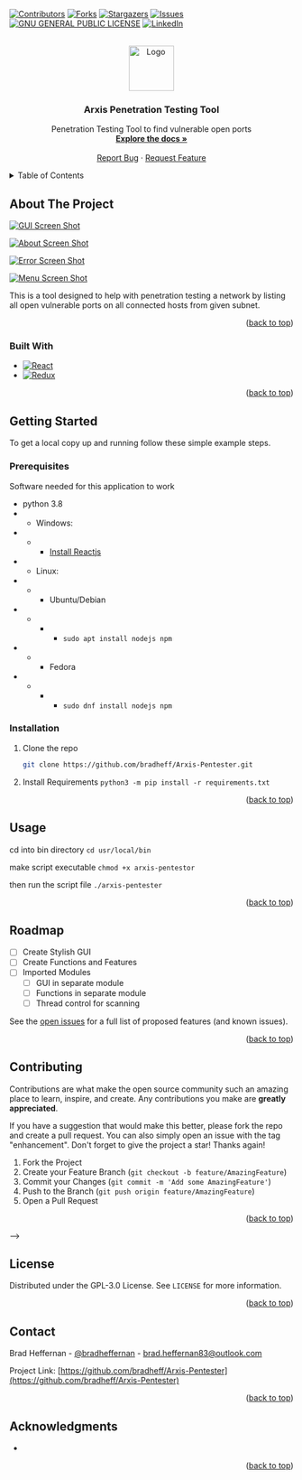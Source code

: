 <!-- Improved compatibility of back to top link: See: https://github.com/othneildrew/Best-README-Template/pull/73 -->

<a name="readme-top"></a>

<!--
*** Thanks for checking out the Best-README-Template. If you have a suggestion
*** that would make this better, please fork the repo and create a pull request
*** or simply open an issue with the tag "enhancement".
*** Don't forget to give the project a star!
*** Thanks again! Now go create something AMAZING! :D
-->

<!-- PROJECT SHIELDS -->
<!--<!--
*** I'm using markdown "reference style" links for readability.
*** Reference links are enclosed in brackets [ ] instead of parentheses ( ).
*** See the bottom of this document for the declaration of the reference variables
*** for contributors-url, forks-url, etc. This is an optional, concise syntax you may use.
*** https://www.markdownguide.org/basic-syntax/#reference-style-links
-->

[![Contributors][contributors-shield]][contributors-url]
[![Forks][forks-shield]][forks-url]
[![Stargazers][stars-shield]][stars-url]
[![Issues][issues-shield]][issues-url]
[![GNU GENERAL PUBLIC LICENSE][license-shield]][license-url]
[![LinkedIn][linkedin-shield]][linkedin-url]

<!-- PROJECT LOGO -->
<br />
<div align="center">
  <a href="https://github.com/BradHeff/Arxis-Pentester">
    <img src="images/logo.png" alt="Logo" width="80" height="80">
  </a>

<h3 align="center">Arxis Penetration Testing Tool</h3>

  <p align="center">
    Penetration Testing Tool to find vulnerable open ports
    <br />
    <a href="https://github.com/BradHeff/Arxis-Pentester"><strong>Explore the docs »</strong></a>
    <br />
    <br />
    <a href="https://github.com/bradheff/Arxis-Pentester/issues">Report Bug</a>
    ·
    <a href="https://github.com/bradheff/Arxis-Pentester/issues">Request Feature</a>
  </p>
</div>

<!-- TABLE OF CONTENTS -->
<details>
  <summary>Table of Contents</summary>
  <ol>
    <li>
      <a href="#about-the-project">About The Project</a>
      <ul>
        <li><a href="#todo">TODO:</a></li>
        <li><a href="#built-with">Built With</a></li>
      </ul>
    </li>
    <li>
      <a href="#getting-started">Getting Started</a>
      <ul>
        <li><a href="#prerequisites">Prerequisites</a></li>
        <li><a href="#installation">Installation</a></li>
      </ul>
    </li>
    <li><a href="#usage">Usage</a></li>
    <li><a href="#roadmap">Roadmap</a></li>
    <li><a href="#contributing">Contributing</a></li>
    <li><a href="#license">License</a></li>
    <li><a href="#contact">Contact</a></li>
    <li><a href="#acknowledgments">Acknowledgments</a></li>
  </ol>
</details>

<!-- ABOUT THE PROJECT -->

## About The Project

[![GUI Screen Shot][product-screenshot]](https://github.com/BradHeff/Arxis-Pentester/blob/main/images/screenshot1.png)

[![About Screen Shot][about-screenshot]](https://github.com/BradHeff/Arxis-Pentester/blob/main/images/Screenshot_about.png)

[![Error Screen Shot][error-screenshot]](https://github.com/BradHeff/Arxis-Pentester/blob/main/images/Screenshot_error.png)

[![Menu Screen Shot][menu-screenshot]](https://github.com/BradHeff/Arxis-Pentester/blob/main/images/Screenshot_menu.png)

This is a tool designed to help with penetration testing a network by listing all open vulnerable ports on all connected hosts from given subnet.<br/>

<p align="right">(<a href="#readme-top">back to top</a>)</p>

### Built With

- [![React][react]][react-url]
- [![Redux][redux]][redux-url]

<p align="right">(<a href="#readme-top">back to top</a>)</p>

<!-- GETTING STARTED -->

## Getting Started

To get a local copy up and running follow these simple example steps.

### Prerequisites

Software needed for this application to work

- python 3.8
- - Windows:
- - - [Install Reactjs](react-url)
- - Linux:
- - - Ubuntu/Debian
- - - - `sudo apt install nodejs npm`
- - - Fedora
- - - - `sudo dnf install nodejs npm`

### Installation

1. Clone the repo
   ```sh
   git clone https://github.com/bradheff/Arxis-Pentester.git
   ```
2. Install Requirements `python3 -m pip install -r requirements.txt`

<p align="right">(<a href="#readme-top">back to top</a>)</p>

<!-- USAGE EXAMPLES -->

## Usage

cd into bin directory
`cd usr/local/bin`

make script executable
`chmod +x arxis-pentestor`

then run the script file
`./arxis-pentester`

<!-- _For more examples, please refer to the [Documentation](https://github.com/BradHeff/Arxis-Pentester/wiki)_ -->

<p align="right">(<a href="#readme-top">back to top</a>)</p>

<!-- ROADMAP -->

## Roadmap

- [ ] Create Stylish GUI
- [ ] Create Functions and Features
- [ ] Imported Modules
  - [ ] GUI in separate module
  - [ ] Functions in separate module
  - [ ] Thread control for scanning

See the [open issues](https://github.com/bradheff/Arxis-Pentester/issues) for a full list of proposed features (and known issues).

<p align="right">(<a href="#readme-top">back to top</a>)</p>

<!-- CONTRIBUTING -->

## Contributing

Contributions are what make the open source community such an amazing place to learn, inspire, and create. Any contributions you make are **greatly appreciated**.

If you have a suggestion that would make this better, please fork the repo and create a pull request. You can also simply open an issue with the tag "enhancement".
Don't forget to give the project a star! Thanks again!

1. Fork the Project
2. Create your Feature Branch (`git checkout -b feature/AmazingFeature`)
3. Commit your Changes (`git commit -m 'Add some AmazingFeature'`)
4. Push to the Branch (`git push origin feature/AmazingFeature`)
5. Open a Pull Request

<p align="right">(<a href="#readme-top">back to top</a>)</p>

-->

<!-- LICENSE -->

## License

Distributed under the GPL-3.0 License. See `LICENSE` for more information.

<p align="right">(<a href="#readme-top">back to top</a>)</p>

<!-- CONTACT -->

## Contact

Brad Heffernan - [@bradheffernan](https://twitter.com/bradheffernan) - brad.heffernan83@outlook.com

Project Link: [https://github.com/bradheff/Arxis-Pentester](https://github.com/bradheff/Arxis-Pentester)

<p align="right">(<a href="#readme-top">back to top</a>)</p>

<!-- ACKNOWLEDGMENTS -->

## Acknowledgments

- []()

<p align="right">(<a href="#readme-top">back to top</a>)</p>

<!-- MARKDOWN LINKS & IMAGES -->
<!-- https://www.markdownguide.org/basic-syntax/#reference-style-links -->

[contributors-shield]: https://img.shields.io/github/contributors/bradheff/Arxis-Pentester.svg?style=for-the-badge
[contributors-url]: https://github.com/bradheff/Arxis-Pentester/graphs/contributors
[forks-shield]: https://img.shields.io/github/forks/bradheff/Arxis-Pentester.svg?style=for-the-badge
[forks-url]: https://github.com/bradheff/Arxis-Pentester/network/members
[stars-shield]: https://img.shields.io/github/stars/bradheff/Arxis-Pentester.svg?style=for-the-badge
[stars-url]: https://github.com/bradheff/Arxis-Pentester/stargazers
[issues-shield]: https://img.shields.io/github/issues/bradheff/Arxis-Pentester.svg?style=for-the-badge
[issues-url]: https://github.com/bradheff/Arxis-Pentester/issues
[license-shield]: https://img.shields.io/github/license/bradheff/Arxis-Pentester.svg?style=for-the-badge
[license-url]: https://github.com/BradHeff/Arxis-Pentester/blob/master/LICENSE
[linkedin-shield]: https://img.shields.io/badge/-LinkedIn-black.svg?style=for-the-badge&logo=linkedin&colorB=555
[linkedin-url]: https://www.linkedin.com/in/brad-heffernan83/
[product-screenshot]: images/screenshot1.png
[about-screenshot]: images/Screenshot_about.png
[error-screenshot]: images/Screenshot_error.png
[menu-screenshot]: images/Screenshot_menu.png
[Redux]: https://img.shields.io/badge/redux-35495E?style=for-the-badge&logo=redux&logoColor=61DAFB
[React]: https://img.shields.io/badge/react-35495E?style=for-the-badge&logo=react&logoColor=61DAFB
[react-url]: https://react.dev/
[redux-url]: https://redux.js.org/
